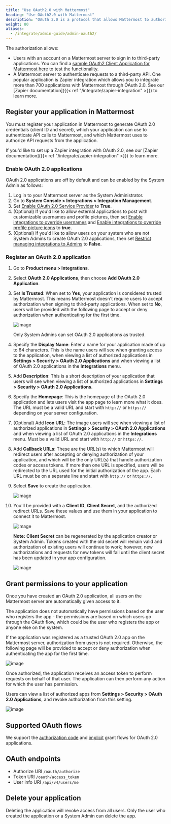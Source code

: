 ```yaml
---
title: "Use OAuth2.0 with Mattermost"
heading: "Use OAuth2.0 with Mattermost"
description: "OAuth 2.0 is a protocol that allows Mattermost to authorize API requests from external applications."
weight: 80
aliases:
  - /integrate/admin-guide/admin-oauth2/
---
```


The authorization allows:

- Users with an account on a Mattermost server to sign in to third-party applications. You can find a [sample OAuth2 Client Application for Mattermost here](https://github.com/enahum/mattermost-oauth2-client-sample) to test the functionality.
- A Mattermost server to authenticate requests to a third-party API. One popular application is Zapier integration which allows you to integrate more than 700 applications with Mattermost through OAuth 2.0. See our [Zapier documentation]({{< ref "/integrate/zapier-integration" >}}) to learn more.

## Register your application in Mattermost

You must register your application in Mattermost to generate OAuth 2.0 credentials (client ID and secret), which your application can use to authenticate API calls to Mattermost, and which Mattermost uses to authorize API requests from the application.

If you'd like to set up a Zapier integration with OAuth 2.0, see our [Zapier documentation]({{< ref "/integrate/zapier-integration" >}}) to learn more.

### Enable OAuth 2.0 applications

OAuth 2.0 applications are off by default and can be enabled by the System Admin as follows:

1. Log in to your Mattermost server as the System Administrator.
2. Go to **System Console > Integrations > Integration Management**.
3. Set [Enable OAuth 2.0 Service Provider](https://docs.mattermost.com/administration/config-settings.html#enable-oauth-2-0-service-provider) to **True**.
4. (Optional) If you'd like to allow external applications to post with customizable usernames and profile pictures, then set [Enable integrations to override usernames](https://docs.mattermost.com/configure/configuration-settings.html#enable-integrations-to-override-usernames) and [Enable integrations to override profile picture icons](https://docs.mattermost.com/configure/configuration-settings.html#enable-integrations-to-override-profile-picture-icons) to **true**.
5. (Optional) If you'd like to allow users on your system who are not System Admins to create OAuth 2.0 applications, then set [Restrict managing integrations to Admins](https://docs.mattermost.com/administration/config-settings.html#restrict-managing-integrations-to-admins) to **False**.

### Register an OAuth 2.0 application

1. Go to **Product menu > Integrations**.
2. Select **OAuth 2.0 Applications**, then choose **Add OAuth 2.0 Application**.
3. Set **Is Trusted**: When set to **Yes**, your application is considered trusted by Mattermost. This means Mattermost doesn't require users to accept authorization when signing to third-party applications. When set to **No**, users will be provided with the following page to accept or deny authorization when authenticating for the first time.

    ![image](oauth2_authorization_screen.png)

    Only System Admins can set OAuth 2.0 applications as trusted.

4. Specify the **Display Name**: Enter a name for your application made of up to 64 characters. This is the name users will see when granting access to the application, when viewing a list of authorized applications in **Settings > Security > OAuth 2.0 Applications** and when viewing a list of OAuth 2.0 applications in the **Integrations** menu.
5. Add **Description**: This is a short description of your application that users will see when viewing a list of authorized applications in **Settings > Security > OAuth 2.0 Applications**.
6. Specify the **Homepage**: This is the homepage of the OAuth 2.0 application and lets users visit the app page to learn more what it does. The URL must be a valid URL and start with `http://` or `https://` depending on your server configuration.
7. (Optional) Add **Icon URL**: The image users will see when viewing a list of authorized applications in **Settings > Security > OAuth 2.0 Applications** and when viewing a list of OAuth 2.0 applications in the **Integrations** menu. Must be a valid URL and start with `http://` or `https://`.
8. Add **Callback URLs**: These are the URL(s) to which Mattermost will redirect users after accepting or denying authorization of your application, and which will be the only URL(s) that handle authorization codes or access tokens. If more than one URL is specified, users will be redirected to the URL used for the initial authorization of the app. Each URL must be on a separate line and start with `http://` or `https://`.
9. Select **Save** to create the application.

    ![image](oauth2_app_screen.png)

10. You'll be provided with a **Client ID**, **Client Secret**, and the authorized redirect URLs. Save these values and use them in your application to connect it to Mattermost.

    ![image](oauth2_confirmation_screen.png)

    **Note:** **Client Secret** can be regenerated by the application creator or System Admin. Tokens created with the old secret will remain valid and authorization of existing users will continue to work; however, new authorizations and requests for new tokens will fail until the client secret has been updated in your app configuration.
    
    ![image](oauth2_regenerate_secret.png)

## Grant permissions to your application

Once you have created an OAuth 2.0 application, all users on the Mattermost server are automatically given access to it.

The application does not automatically have permissions based on the user who registers the app - the permissions are based on which users go through the OAuth flow, which could be the user who registers the app or anyone else on the system.

If the application was registered as a trusted OAuth 2.0 app on the Mattermost server, authorization from users is not required. Otherwise, the following page will be provided to accept or deny authorization when authenticating the app for the first time.

![image](oauth2_authorization_screen.png)

Once authorized, the application receives an access token to perform requests on behalf of that user. The application can then perform any action for which the user has permission.

Users can view a list of authorized apps from **Settings > Security > OAuth 2.0 Applications**, and revoke authorization from this setting.

![image](oauth2_deauthorize_app.png)

## Supported OAuth flows

We support the [authorization code](https://oauth.net/2/grant-types/authorization-code/) and [implicit](https://oauth.net/2/grant-types/implicit/) grant flows for OAuth 2.0 applications.

## OAuth endpoints

- Authorize URI `/oauth/authorize`
- Token URI `/oauth/access_token`
- User info URI `/api/v4/users/me`

## Delete your application

Deleting the application will revoke access from all users. Only the user who created the application or a System Admin can delete the app.
